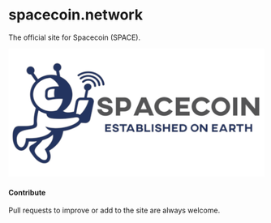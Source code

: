 # spacecoin.network

The official site for Spacecoin (SPACE).

![Spacecoin Logo](img/spacecoin_logo.png)

#### Contribute

Pull requests to improve or add to the site are always welcome.
